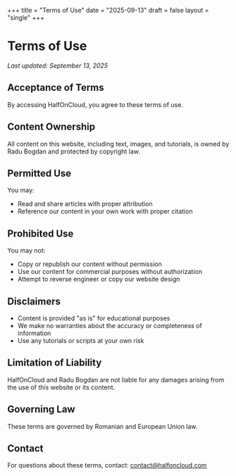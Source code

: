 +++
title = "Terms of Use"
date = "2025-09-13"
draft = false
layout = "single"
+++

# Terms of Use

*Last updated: September 13, 2025*

## Acceptance of Terms

By accessing HalfOnCloud, you agree to these terms of use.

## Content Ownership

All content on this website, including text, images, and tutorials, is owned by Radu Bogdan and protected by copyright law.

## Permitted Use

You may:
- Read and share articles with proper attribution
- Reference our content in your own work with proper citation

## Prohibited Use

You may not:
- Copy or republish our content without permission
- Use our content for commercial purposes without authorization
- Attempt to reverse engineer or copy our website design

## Disclaimers

- Content is provided "as is" for educational purposes
- We make no warranties about the accuracy or completeness of information
- Use any tutorials or scripts at your own risk

## Limitation of Liability

HalfOnCloud and Radu Bogdan are not liable for any damages arising from the use of this website or its content.

## Governing Law

These terms are governed by Romanian and European Union law.

## Contact

For questions about these terms, contact: contact@halfoncloud.com